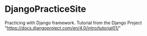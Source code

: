 # DjangoPracticeSite
Practicing with Django framework. Tutorial from the Django Project "https://docs.djangoproject.com/en/4.0/intro/tutorial01/"
